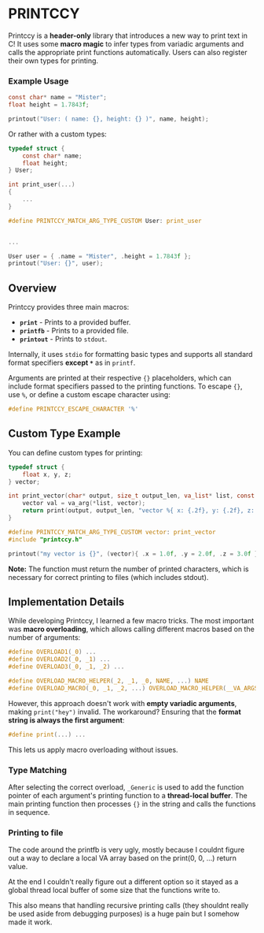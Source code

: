 # PRINTCCY

Printccy is a **header-only** library that introduces a new way to print text in C! It uses some **macro magic** to infer types from variadic arguments and calls the appropriate print functions automatically. Users can also register their own types for printing.

### Example Usage

```c
const char* name = "Mister";
float height = 1.7843f;

printout("User: ( name: {}, height: {} )", name, height);
```

Or rather with a custom types:

```c
typedef struct {
    const char* name;
    float height;
} User;

int print_user(...)
{
    ...
}

#define PRINTCCY_MATCH_ARG_TYPE_CUSTOM User: print_user


...

User user = { .name = "Mister", .height = 1.7843f };
printout("User: {}", user);
```

## Overview

Printccy provides three main macros:

- **`print`** - Prints to a provided buffer.
- **`printfb`** - Prints to a provided file.
- **`printout`** - Prints to `stdout`.

Internally, it uses `stdio` for formatting basic types and supports all standard format specifiers **except `*`** as in `printf`.

Arguments are printed at their respective `{}` placeholders, which can include format specifiers passed to the printing functions. To escape `{}`, use `%`, or define a custom escape character using:

```c
#define PRINTCCY_ESCAPE_CHARACTER '%'
```

## Custom Type Example

You can define custom types for printing:

```c
typedef struct {
    float x, y, z;
} vector;

int print_vector(char* output, size_t output_len, va_list* list, const char* args, size_t args_len) {
    vector val = va_arg(*list, vector);
    return print(output, output_len, "vector %{ x: {.2f}, y: {.2f}, z: {.2f} }", val.x, val.y, val.z);
}

#define PRINTCCY_MATCH_ARG_TYPE_CUSTOM vector: print_vector
#include "printccy.h"

printout("my vector is {}", (vector){ .x = 1.0f, .y = 2.0f, .z = 3.0f });
```

**Note:** The function must return the number of printed characters, which is necessary for correct printing to files (which includes stdout).

## Implementation Details

While developing Printccy, I learned a few macro tricks. The most important was **macro overloading**, which allows calling different macros based on the number of arguments:

```c
#define OVERLOAD1(_0) ...
#define OVERLOAD2(_0, _1) ...
#define OVERLOAD3(_0, _1, _2) ...

#define OVERLOAD_MACRO_HELPER(_2, _1, _0, NAME, ...) NAME
#define OVERLOAD_MACRO(_0, _1, _2, ...) OVERLOAD_MACRO_HELPER(__VA_ARGS__, OVERLOAD3, OVERLOAD2, OVERLOAD1)(__VA_ARGS__)
```

However, this approach doesn't work with **empty variadic arguments**, making `print("hey")` invalid. The workaround? Ensuring that the **format string is always the first argument**:

```c
#define print(...) ...
```

This lets us apply macro overloading without issues.

### Type Matching

After selecting the correct overload, `_Generic` is used to add the function pointer of each argument's printing function to a **thread-local buffer**. The main printing function then processes `{}` in the string and calls the functions in sequence.

### Printing to file

The code around the printfb is very ugly, mostly because I couldnt figure out a way to declare a local VA array based on the print(0, 0, ...) return value.

At the end I couldn't really figure out a different option so it stayed as a global thread local buffer of some size that the functions write to.

This also means that handling recursive printing calls (they shouldnt really be used aside from debugging purposes) is a huge pain but I somehow made it work.
